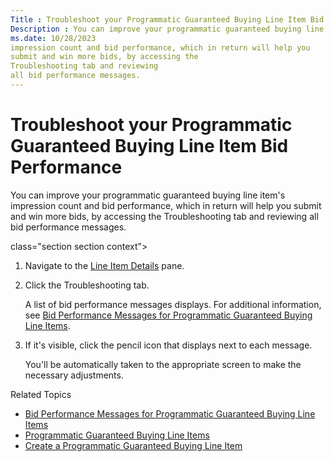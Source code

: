 ```yaml
---
Title : Troubleshoot your Programmatic Guaranteed Buying Line Item Bid Performance
Description : You can improve your programmatic guaranteed buying line item's
ms.date: 10/28/2023
impression count and bid performance, which in return will help you
submit and win more bids, by accessing the
Troubleshooting tab and reviewing
all bid performance messages.
---
```



# Troubleshoot your Programmatic Guaranteed Buying Line Item Bid Performance



You can improve your programmatic guaranteed buying line item's
impression count and bid performance, which in return will help you
submit and win more bids, by accessing the
Troubleshooting tab and reviewing
all bid performance messages.

class="section section context">



>

1.  Navigate to the
    <a href="view-line-item-details.md" class="xref">Line Item Details</a>
    pane.
2.  Click the
    Troubleshooting tab.
    

    A list of bid performance messages displays. For additional
    information, see <a
    href="bid-performance-messages-for-programmatic-guaranteed-buying-line-items.md"
    class="xref"
    title="You can access the Troubleshooting tab from the Line Item Details pane to obtain a list of bid performance messages. These messages contain reasons and recommendations for improving your programmatic guaranteed buying line item&#39;s bid performance.">Bid
    Performance Messages for Programmatic Guaranteed Buying Line Items</a>.

    
3.  If it's visible, click the pencil icon that
    displays next to each message.
    

    You'll be automatically taken to the appropriate screen to make the
    necessary adjustments.

    





Related Topics

- <a
  href="bid-performance-messages-for-programmatic-guaranteed-buying-line-items.md"
  class="xref"
  title="You can access the Troubleshooting tab from the Line Item Details pane to obtain a list of bid performance messages. These messages contain reasons and recommendations for improving your programmatic guaranteed buying line item&#39;s bid performance.">Bid
  Performance Messages for Programmatic Guaranteed Buying Line Items</a>
- <a href="programmatic-guaranteed-buying-line-items.md" class="xref"
  title="A programmatic guaranteed buying line item (PG buying line item) provides you with a workflow specifically designed for buying a programmatic guaranteed deal (PG deal).">Programmatic
  Guaranteed Buying Line Items</a>
- <a href="create-a-programmatic-guaranteed-buying-line-item.md"
  class="xref"
  title="A programmatic guaranteed buying line item (PG line item) provides you with a workflow specifically designed for buying a programmatic guaranteed deal (PG deal).">Create
  a Programmatic Guaranteed Buying Line Item</a>






